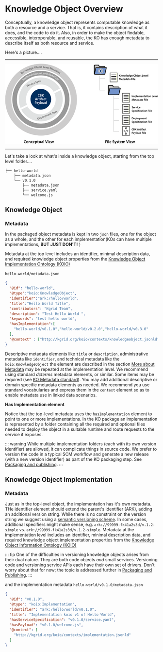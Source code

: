 # Knowledge Object Overview

Conceptually, a knowledge object represents computable knowledge as both a resource and a service. That is, it contains description of what it does, and the code to do it. Also, in order to make the object findable, accessible, interoperable, and reusable, the KO has enough metadata to describe itself as both resource and service.

Here's a picture....

----
![KO Layout](../../assets/img/ko-layout.png)

----

Let's take a look at what's inside a knowledge object, starting from the top level folder....

```
├── hello-world
    ├── metadata.json
    └── v0.1.0
        ├── metadata.json
        ├── service.yaml
        └── welcome.js
```

## Knowledge Object

### Metadata

In the packaged object metadata is kept in two `json` files, one for the object as a whole, and the other for each implementation(KOs can have multiple implementations, **BUT JUST DON'T!** )

Metadata at the top level includes an identifier, minimal description data, and required knowledge object properties from the [Knowledge Object Implementation Ontology (KOIO)](koio)

`hello-world/metadata.json`
```json
{
  "@id": "hello-world",
  "@type":"koio:KnowledgeObject",
  "identifier":"ark:/hello/world",
  "title":"Hello World Title",
  "contributors": "Kgrid Team",
  "description": "Test Hello World ",
  "keywords": "test hello world",
  "hasImplementation":[
    "hello-world/v0.1.0","hello-world/v0.2.0","hello-world/v0.3.0"
  ],
  "@context" : ["http://kgrid.org/koio/contexts/knowledgeobject.jsonld" ]
}
```

Descriptive metadata elements like `title` or `description`, administrative metadata like `identifier`, and technical metadata like the `koio:KnowledgeObject` the element are described in the section [More about Metadata](moreaboutmetadata.md) may be repeated at the implementation level. We recommend using standard *dcterms* metadata elements, or similar. Some items may be required (see [KO Metadata standard](moreaboutmetadata.md)). You may add additional descriptive or domain specific metadata elements as needed. We recommend you use standard vocabularies and express them in the `context` element so as to enable metadata use in linked data scenarios.

**Has Implementation element**

Notice that the top-level metadata uses the `hasImplementation` element to point to one or more implementations. In the KO package an implementation is represented by a folder containing all the required and optional files needed to deploy the object in a suitable runtime and route requests to the service it exposes.

::: warning
While multiple implementation folders (each with its own version identifier) are allowed, it can complicate things in source code. We prefer to version the code in a typical SCM workflow and generate a new release (with a new version identifier) as part of the KO packaging step. See [Packaging and publishing]().
:::

##  Knowledge Object Implementation

### Metadata

Just as in the top-level object, the implementation has it's own metadata. THe identifier element should extend the parent's identifier (ARK), adding an additional version string. While there is no constraint on the version string we suggest using a [semantic versioning scheme](https://semver.org/). In some cases, additional specifiers might make sense, e.g. `ark://99999-fk41a2s3d/v.1.2-simple` vs. `ark://99999-fk41a2s3d/v.1.2-simple`. Metadata at the implementation level includes an identifier, minimal description data, and required knowledge object implementation properties from the [Knowledge Object Information Ontology (KOIO)](koio)

::: tip
One of the difficulties in versioning knowledge objects arises from their dual nature. They are both code objects *and* small services. Versioning code and versioning service APIs each have their own set of drivers. Don't worry about that for now; the topic is addressed further in [Packaging and Publishing]().
:::

and the implementation metadata
`hello-world/v0.1.0/metadata.json`
```json
{
  "@id": "v0.1.0",
  "@type": "koio:Implementation",
  "identifier": "ark:/hello/world/v0.1.0",
  "title": "Implementation koio v1 of Hello World",
  "hasServiceSpecification": "v0.1.0/service.yaml",
  "hasPayload": "v0.1.0/welcome.js",
  "@context": [
    "http://kgrid.org/koio/contexts/implementation.jsonld"
  ]
}
```
